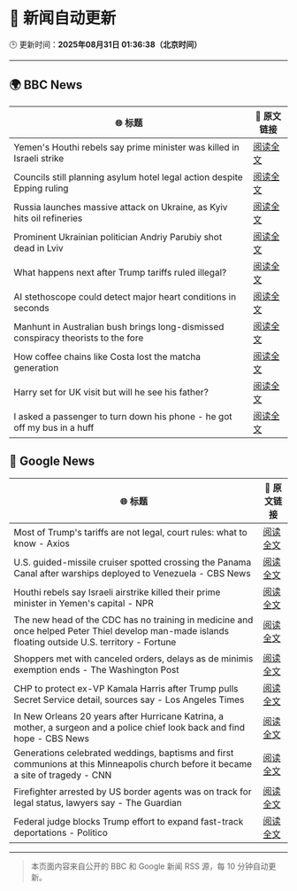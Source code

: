 # 🧠 新闻自动更新

🕒 更新时间：**2025年08月31日 01:36:38（北京时间）**

---

## 🌍 BBC News

| 🌐 标题 | 🔗 原文链接 |
|--------|-------------|
| Yemen's Houthi rebels say prime minister was killed in Israeli strike | [阅读全文](https://www.bbc.com/news/articles/c620ykrxedwo?at_medium=RSS&at_campaign=rss) |
| Councils still planning asylum hotel legal action despite Epping ruling | [阅读全文](https://www.bbc.com/news/articles/cj9wkrykx94o?at_medium=RSS&at_campaign=rss) |
| Russia launches massive attack on Ukraine, as Kyiv hits oil refineries | [阅读全文](https://www.bbc.com/news/articles/c4g614x9kqko?at_medium=RSS&at_campaign=rss) |
| Prominent Ukrainian politician Andriy Parubiy shot dead in Lviv | [阅读全文](https://www.bbc.com/news/articles/cjw6ep37469o?at_medium=RSS&at_campaign=rss) |
| What happens next after Trump tariffs ruled illegal? | [阅读全文](https://www.bbc.com/news/articles/cy983g8jr5do?at_medium=RSS&at_campaign=rss) |
| AI stethoscope could detect major heart conditions in seconds | [阅读全文](https://www.bbc.com/news/articles/c2l748k0y77o?at_medium=RSS&at_campaign=rss) |
| Manhunt in Australian bush brings long-dismissed conspiracy theorists to the fore | [阅读全文](https://www.bbc.com/news/articles/ckgyk7ry8rdo?at_medium=RSS&at_campaign=rss) |
| How coffee chains like Costa lost the matcha generation | [阅读全文](https://www.bbc.com/news/articles/c3dpjvy5em1o?at_medium=RSS&at_campaign=rss) |
| Harry set for UK visit but will he see his father? | [阅读全文](https://www.bbc.com/news/articles/cwy0dgpyq35o?at_medium=RSS&at_campaign=rss) |
| I asked a passenger to turn down his phone - he got off my bus in a huff | [阅读全文](https://www.bbc.com/news/articles/c2l74nq2pldo?at_medium=RSS&at_campaign=rss) |

## 📰 Google News

| 🌐 标题 | 🔗 原文链接 |
|--------|-------------|
| Most of Trump's tariffs are not legal, court rules: what to know - Axios | [阅读全文](https://news.google.com/rss/articles/CBMia0FVX3lxTFB6eVNBbldSM2ZPLUJieXJWNS1SRW5PbEtoN2pCOExfTnZKQUNvQVNLV1BSWUttLWtnekE2Sm81SnVLSi14dWdLTVZCbU5vMkRqZ3pCQmNFTnhfM1lGQ3FSNXppMnFsUlhURjhF?oc=5) |
| U.S. guided-missile cruiser spotted crossing the Panama Canal after warships deployed to Venezuela - CBS News | [阅读全文](https://news.google.com/rss/articles/CBMinAFBVV95cUxPaUF2QnZ2T3lKOVdsbXZmbEQ3dDZEeVBraGhzbkdIQ3NPc2psLVZ1S1JldzhRd1ZQVDQ2T1FSZXNtY0o4c1gyNGp4cUkxRlFjOTNmRzNZMVZpQjhBSFFjZDhHTEt2dm56a3JhNTVjMkpIWnh6dkZuZGs4RU1YTnl5YmdOOWV6MWp1TkxRaTNtNlVIOE85VkVwYnZrdjfSAaIBQVVfeXFMUGlQckNYOU1qSDFsRUtiNzdxU0MyN1lDamtsZEU3cjlSa2RVZ0tyVFN0VlBmRUxCOWFNR3o2eHdYN21hbFJMY19HaWVBWkNPSkRNN0l2QUZ2Tk16MHY0T1I0RDVPX0ZkeEEybVByUi1TUTVFYjY1QnNyNlN5NWhfWmFVWkhDMzFfbE84Sl9VNVl0Z3JQUzlUUUNZZjdYOGc5TVdR?oc=5) |
| Houthi rebels say Israeli airstrike killed their prime minister in Yemen's capital - NPR | [阅读全文](https://news.google.com/rss/articles/CBMimgFBVV95cUxOZnE5djk0UjRWXzZSLXl3YkU2cGFCeFB5XzN4ZnJqQ2dvc0VlT096RFJpZTVYMk83eDFKdVhyZmV6NkZVbW1EQmxjaXFObklQbTFVQ3czdV9HRk9odkotTGZJemxNTzdoZjFuQ1hsazhQcVB2ajNpaWw3UFR1UVRjU2xieHBoc3NDb3JlMGFOVGVza1hhRTRlN1Nn?oc=5) |
| The new head of the CDC has no training in medicine and once helped Peter Thiel develop man-made islands floating outside U.S. territory - Fortune | [阅读全文](https://news.google.com/rss/articles/CBMilwFBVV95cUxOR2ZtMVN5SWpvTjVvb0x3aFF4WDVLSkRGZV9mbnV6ZjUyU2VoS1N2aGxBWUVvN2dLSElVM2hhaXc1aG1vUFg1TE5seXNsbFE4QjQ3ZXlIRmNoRXViWEtSTmFXMVQ3R3B5YTJ4YTNjRlJteGQzUUp1ZVlXYzBKVk90c2h1N3pfczVFUkZSZEdqTUQ1dkxZSmxB?oc=5) |
| Shoppers met with canceled orders, delays as de minimis exemption ends - The Washington Post | [阅读全文](https://news.google.com/rss/articles/CBMikwFBVV95cUxNRkIyakN5elVld25nMDNPcm5Pd1QweGRzTTYwS0xQc3dGVDk3WHM4czJfN2E4clVKSnlpYXRMc0tkYlhLNnh3LU9NYTc2Rzd1T21UVlYwTEZ2enUxdFBfalNuel9nckVRQUhQV1FVbGpfUHRsWVdPSVBrd0hkUlRJdGk1WWdkTHpkb2E1NEozc0wwdUE?oc=5) |
| CHP to protect ex-VP Kamala Harris after Trump pulls Secret Service detail, sources say - Los Angeles Times | [阅读全文](https://news.google.com/rss/articles/CBMihwFBVV95cUxQSDNDVmxmWWk5dF85WUdoTkJSelBQdUhQLVFub0hBWXVfQlF6U3dDbzkzS2htdmJSMHlLdGIzUWV3dFJ5WXN0dWJZQlFuUzNMaHR1NkxNb1c5MVB2bmEycmN4c3lZRkZqaXpPRjZHUmM5WWI1UjZrLWlRbnJSaVo0SDZ0MG5FVWs?oc=5) |
| In New Orleans 20 years after Hurricane Katrina, a mother, a surgeon and a police chief look back and find hope - CBS News | [阅读全文](https://news.google.com/rss/articles/CBMikgFBVV95cUxQV3Z0azU3M3V5b2MxYVQtQmhlUkhwTE4zc2FET0YwSWc2VTkyZVd6NlNHZlcwLXZkVTdDSlRuZFFFLXFaeUVxMWE0Z2hvTFJPb1BuVFc2c3Qxb0kyTUpYME1GVWZXZ2J1aHQtVHJEUmpZeXBZblRWOHFNVGpLeUFZUk0xR2N5OU9YS2lCaUtzTjVQd9IBlwFBVV95cUxPOHJWNk9LMDMteUZvUTJ6Q0VkTFhMMnExNFlZQUVtQWlGWWVERFlfNGJ2RkptUUVQSWVkSXc1UlQxcWV6VkFIQkVyMDl2WWU5M3d5UU5jMzVvTDBkS0ZsLW9rQ0t2bDB6NmdoM2RvMFNEVl9CN0xlUkJHWXo5NV8ydzVDOHNtRnlOX2M1N3owVUpOZkt6X0dr?oc=5) |
| Generations celebrated weddings, baptisms and first communions at this Minneapolis church before it became a site of tragedy - CNN | [阅读全文](https://news.google.com/rss/articles/CBMijAFBVV95cUxNMHJlOXdwOG9fWFA2SmVWS2F1NlRWNTFIT3AyNDM0cVZzN3pmd0paOUxETVdwU25zMDlCQVlwT29ZTDIyazRfY3NsMVo2VXVpbUMtRWZCNGZQamhwdVZqUjBwNlJ5WGQ3VUZLWEdReldmQ19hYzBoa20zMW4xc0pWb1ozejVjaWJHTFZ0Uw?oc=5) |
| Firefighter arrested by US border agents was on track for legal status, lawyers say - The Guardian | [阅读全文](https://news.google.com/rss/articles/CBMijAFBVV95cUxNenV3YkQ5a0xBS1lULUFVTXJkcDE5dzR3SF83Yml3REFnSTdvR3JISjNFYm14N0R4VlJkbklyM2ZEX1J2X2pjSEh3Nkk1S2I5RjBtVUFYSjVBb2xWcXFmbU9hS2pIUml5R2ZNTnhNeTdKcGkxZkRxMTRpbEJBQUF0U2VWaUY3TldBaFNILQ?oc=5) |
| Federal judge blocks Trump effort to expand fast-track deportations - Politico | [阅读全文](https://news.google.com/rss/articles/CBMiiwFBVV95cUxQWjI4SUU3TEUxY1NIUVJUczh4ME0ySGtsM0FndWZ2RGI4TkJxMmpQYnI2WXRHN2tlUjJhdkVlN09VU19nVktWM2tibnd3WHEtcWtueERYX1VvZ2dEN3M0VURKQTNnWFhNbzI2LW5GeGc1cGcxbjFZV25WNjZIaHJYSjZtZnA2VUZzbWFV?oc=5) |

---
> 本页面内容来自公开的 BBC 和 Google 新闻 RSS 源，每 10 分钟自动更新。